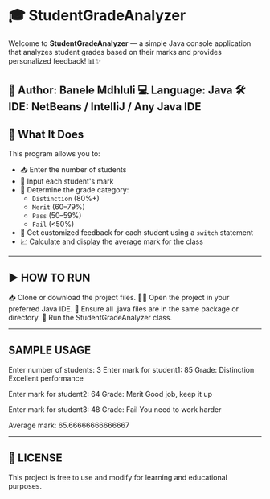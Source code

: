 # 🎓 StudentGradeAnalyzer

Welcome to **StudentGradeAnalyzer** — a simple Java console application that analyzes student grades based on their marks and provides personalized feedback! 📊✨

👤 Author: Banele Mdhluli
💻 Language: Java
🛠️ IDE: NetBeans / IntelliJ / Any Java IDE
---
## 🧠 What It Does

This program allows you to:

- 📥 Enter the number of students
- 📝 Input each student's mark
- 🎯 Determine the grade category:
  - `Distinction` (80%+)
  - `Merit` (60–79%)
  - `Pass` (50–59%)
  - `Fail` (<50%)
- 💬 Get customized feedback for each student using a `switch` statement
- 📈 Calculate and display the average mark for the class

---

## ▶️ HOW TO RUN

📥 Clone or download the project files.
🧑‍💻 Open the project in your preferred Java IDE.
📂 Ensure all .java files are in the same package or directory.
🚀 Run the StudentGradeAnalyzer class.

-----------
SAMPLE USAGE
------------
Enter number of students: 3
Enter mark for student1:
85
Grade: Distinction
Excellent performance

Enter mark for student2:
64
Grade: Merit
Good job, keep it up

Enter mark for student3:
48
Grade: Fail
You need to work harder

Average mark: 65.66666666666667

---
## 📝 LICENSE

This project is free to use and modify for learning and educational purposes.



